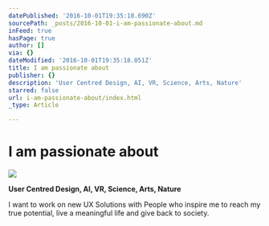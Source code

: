 ```yaml
---
datePublished: '2016-10-01T19:35:18.690Z'
sourcePath: _posts/2016-10-01-i-am-passionate-about.md
inFeed: true
hasPage: true
author: []
via: {}
dateModified: '2016-10-01T19:35:18.051Z'
title: I am passionate about
publisher: {}
description: 'User Centred Design, AI, VR, Science, Arts, Nature'
starred: false
url: i-am-passionate-about/index.html
_type: Article

---
```

# I am passionate about
![](https://the-grid-user-content.s3-us-west-2.amazonaws.com/4adcca0e-df2b-4346-8ed0-49fcf7479e22.gif)

**User Centred Design, AI, VR, Science, Arts, Nature**

I want to work on new UX Solutions with People who inspire me to reach my true potential, live a meaningful life and give back to society.
